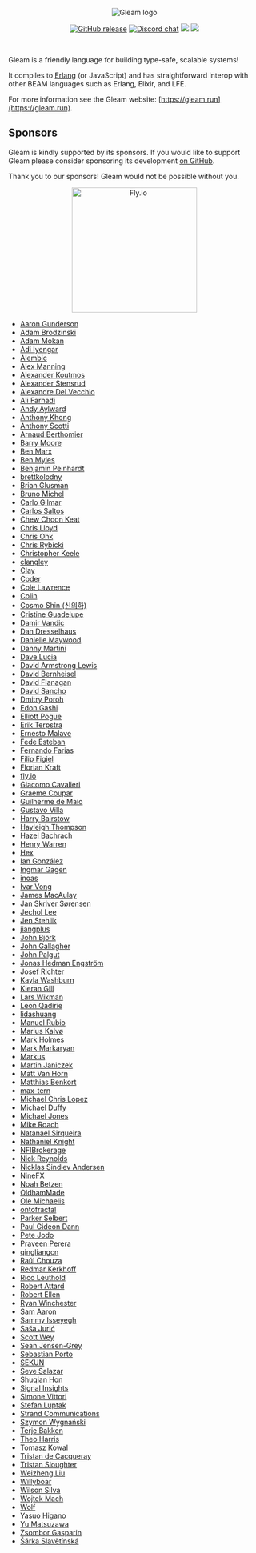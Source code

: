 <p align="center">
  <img src="images/gleam-logo-readme.png" alt="Gleam logo">
</p>

<p align="center">
  <a href="https://github.com/gleam-lang/gleam/releases"><img src="https://img.shields.io/github/release/gleam-lang/gleam" alt="GitHub release"></a>
  <a href="https://discord.gg/Fm8Pwmy"><img src="https://img.shields.io/discord/768594524158427167?color=blue" alt="Discord chat"></a>
  <a><img src="https://github.com/gleam-lang/gleam/workflows/ci/badge.svg?branch=main"></a>
  <a href="https://gitpod.io/#https://github.com/gleam-lang/gleam"><img src="https://img.shields.io/badge/Gitpod-ready--to--code-blue?logo=gitpod"></a>
</p>


<!-- A spacer -->
<div>&nbsp;</div>

Gleam is a friendly language for building type-safe, scalable systems!

It compiles to [Erlang](http://www.erlang.org/) (or JavaScript) and has straightforward interop
with other BEAM languages such as Erlang, Elixir, and LFE.

For more information see the Gleam website: [https://gleam.run](https://gleam.run).

## Sponsors

Gleam is kindly supported by its sponsors. If you would like to support Gleam
please consider sponsoring its development [on GitHub](https://github.com/sponsors/lpil).

Thank you to our sponsors! Gleam would not be possible without you.

<center>
  <a href="https://fly.io/"><img width=250 src="https://gleam.run/images/sponsors/fly.svg" alt="Fly.io"></a>
</center>

<!-- Below this line this file is autogenerated -->

 - [Aaron Gunderson](https://github.com/agundy)
 - [Adam Brodzinski](https://github.com/AdamBrodzinski)
 - [Adam Mokan](https://github.com/amokan)
 - [Adi Iyengar](https://github.com/thebugcatcher)
 - [Alembic](https://alembic.com.au)
 - [Alex Manning](https://github.com/rawhat)
 - [Alexander Koutmos](https://github.com/akoutmos)
 - [Alexander Stensrud](https://github.com/spektroskop)
 - [Alexandre Del Vecchio](https://github.com/defgenx)
 - [Ali Farhadi](https://github.com/farhadi)
 - [Andy Aylward](https://github.com/aaylward)
 - [Anthony Khong](https://github.com/anthony-khong)
 - [Anthony Scotti](https://github.com/amscotti)
 - [Arnaud Berthomier](https://github.com/oz)
 - [Barry Moore](https://github.com/chiroptical)
 - [Ben Marx](https://github.com/bgmarx)
 - [Ben Myles](https://github.com/benmyles)
 - [Benjamin Peinhardt](https://github.com/bcpeinhardt)
 - [brettkolodny](https://github.com/brettkolodny)
 - [Brian Glusman](https://github.com/bglusman)
 - [Bruno Michel](https://github.com/nono)
 - [Carlo Gilmar](https://github.com/carlogilmar)
 - [Carlos Saltos](https://github.com/csaltos)
 - [Chew Choon Keat](https://github.com/choonkeat)
 - [Chris Lloyd](https://github.com/chrislloyd)
 - [Chris Ohk](https://github.com/utilForever)
 - [Chris Rybicki](https://github.com/Chriscbr)
 - [Christopher Keele](https://github.com/christhekeele)
 - [clangley](https://github.com/clangley)
 - [Clay](https://github.com/connorlay)
 - [Coder](https://github.com/coder)
 - [Cole Lawrence](https://github.com/colelawrence)
 - [Colin](https://github.com/insanitybit)
 - [Cosmo Shin (신의하)](https://github.com/XiNiHa)
 - [Cristine Guadelupe](https://github.com/cristineguadelupe)
 - [Damir Vandic](https://github.com/dvic)
 - [Dan Dresselhaus](https://github.com/ddresselhaus)
 - [Danielle Maywood](https://github.com/DanielleMaywood)
 - [Danny Martini](https://github.com/despairblue)
 - [Dave Lucia](https://github.com/davydog187)
 - [David Armstrong Lewis](https://github.com/davidarmstronglewis)
 - [David Bernheisel](https://github.com/dbernheisel)
 - [David Flanagan](https://github.com/rawkode)
 - [David Sancho](https://github.com/davesnx)
 - [Dmitry Poroh](https://github.com/poroh)
 - [Edon Gashi](https://github.com/edongashi)
 - [Elliott Pogue](https://github.com/epogue)
 - [Erik Terpstra](https://github.com/eterps)
 - [Ernesto Malave](https://github.com/oberernst)
 - [Fede Esteban](https://github.com/fmesteban)
 - [Fernando Farias](https://github.com/nandofarias)
 - [Filip Figiel](https://github.com/megapctr)
 - [Florian Kraft](https://github.com/floriank)
 - [fly.io](https://github.com/superfly)
 - [Giacomo Cavalieri](https://github.com/giacomocavalieri)
 - [Graeme Coupar](https://github.com/obmarg)
 - [Guilherme de Maio](https://github.com/nirev)
 - [Gustavo Villa](https://github.com/gfvcastro)
 - [Harry Bairstow](https://github.com/HarryET)
 - [Hayleigh Thompson](https://github.com/hayleigh-dot-dev)
 - [Hazel Bachrach](https://github.com/hibachrach)
 - [Henry Warren](https://github.com/henrysdev)
 - [Hex](https://github.com/hexpm)
 - [Ian González](https://github.com/Ian-GL)
 - [Ingmar Gagen](https://github.com/igagen)
 - [inoas](https://github.com/inoas)
 - [Ivar Vong](https://github.com/ivarvong)
 - [James MacAulay](https://github.com/jamesmacaulay)
 - [Jan Skriver Sørensen](https://github.com/monzool)
 - [Jechol Lee](https://github.com/jechol)
 - [Jen Stehlik](https://github.com/okkdev)
 - [jiangplus](https://github.com/jiangplus)
 - [John Björk](https://github.com/JohnBjrk)
 - [John Gallagher](https://github.com/johngallagher)
 - [John Palgut](https://github.com/Jwsonic)
 - [Jonas Hedman Engström](https://github.com/JonasHedEng)
 - [Josef Richter](https://github.com/josefrichter)
 - [Kayla Washburn](https://github.com/aslilac)
 - [Kieran Gill](https://github.com/kierangilliam)
 - [Lars Wikman](https://github.com/lawik)
 - [Leon Qadirie](https://github.com/leonqadirie)
 - [lidashuang](https://github.com/defp)
 - [Manuel Rubio](https://github.com/manuel-rubio)
 - [Marius Kalvø](https://github.com/mariuskalvo)
 - [Mark Holmes](https://github.com/markholmes)
 - [Mark Markaryan](https://github.com/markmark206)
 - [Markus](https://github.com/markusfeyh)
 - [Martin Janiczek](https://github.com/Janiczek)
 - [Matt Van Horn](https://github.com/mattvanhorn)
 - [Matthias Benkort](https://github.com/KtorZ)
 - [max-tern](https://github.com/max-tern)
 - [Michael Chris Lopez](https://github.com/mcchrish)
 - [Michael Duffy](https://github.com/stunthamster)
 - [Michael Jones](https://github.com/michaeljones)
 - [Mike Roach](https://github.com/mroach)
 - [Natanael Sirqueira](https://github.com/natanaelsirqueira)
 - [Nathaniel Knight](https://github.com/nathanielknight)
 - [NFIBrokerage](https://github.com/NFIBrokerage)
 - [Nick Reynolds](https://github.com/ndreynolds)
 - [Nicklas Sindlev Andersen](https://github.com/NicklasXYZ)
 - [NineFX](http://www.ninefx.com)
 - [Noah Betzen](https://github.com/Nezteb)
 - [OldhamMade](https://github.com/OldhamMade)
 - [Ole Michaelis](https://github.com/OleMchls)
 - [ontofractal](https://github.com/ontofractal)
 - [Parker Selbert](https://github.com/sorentwo)
 - [Paul Gideon Dann](https://github.com/giddie)
 - [Pete Jodo](https://github.com/petejodo)
 - [Praveen Perera](https://github.com/praveenperera)
 - [qingliangcn](https://github.com/qingliangcn)
 - [Raúl Chouza ](https://github.com/chouzar)
 - [Redmar Kerkhoff](https://github.com/redmar)
 - [Rico Leuthold](https://github.com/rico)
 - [Robert Attard](https://github.com/TanklesXL)
 - [Robert Ellen](https://github.com/rellen)
 - [Ryan Winchester](https://github.com/ryanwinchester)
 - [Sam Aaron](https://github.com/samaaron)
 - [Sammy Isseyegh](https://github.com/bkspace)
 - [Saša Jurić](https://github.com/sasa1977)
 - [Scott Wey](https://github.com/scottwey)
 - [Sean Jensen-Grey](https://github.com/seanjensengrey)
 - [Sebastian Porto](https://github.com/sporto)
 - [SEKUN](https://github.com/sekunho)
 - [Seve Salazar](https://github.com/tehprofessor)
 - [Shuqian Hon](https://github.com/honsq90)
 - [Signal Insights](https://github.com/signalinsights)
 - [Simone Vittori](https://github.com/simonewebdesign)
 - [Stefan Luptak](https://github.com/stefanluptak)
 - [Strand Communications](https://github.com/strandcom)
 - [Szymon Wygnański](https://github.com/finalclass)
 - [Terje Bakken](https://github.com/terkiterje)
 - [Theo Harris](https://github.com/Theosaurus-Rex)
 - [Tomasz Kowal](https://github.com/tomekowal)
 - [Tristan de Cacqueray](https://github.com/TristanCacqueray)
 - [Tristan Sloughter](https://github.com/tsloughter)
 - [Weizheng Liu](https://github.com/weizhliu)
 - [Willyboar](https://github.com/Willyboar)
 - [Wilson Silva](https://github.com/wilsonsilva)
 - [Wojtek Mach](https://github.com/wojtekmach)
 - [Wolf](https://github.com/sascha-wolf)
 - [Yasuo Higano](https://github.com/Yasuo-Higano)
 - [Yu Matsuzawa](https://github.com/ymtszw)
 - [Zsombor Gasparin](https://github.com/gasparinzsombor)
 - [Šárka Slavětínská](https://github.com/sarkasl)
